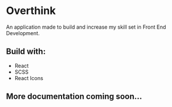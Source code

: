 # Overthink

An application made to build and increase my skill set in Front End Development.

## Build with:

- React
- SCSS
- React Icons

## More documentation coming soon...
